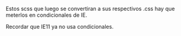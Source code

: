 Estos scss que luego se convertiran a sus respectivos .css hay que meterlos en condicionales de IE.

Recordar que IE11 ya no usa condicionales.
